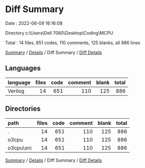 # Diff Summary

Date : 2022-06-09 16:16:08

Directory c:\\Users\\Dell 7080\\Desktop\\Coding\\MCPU

Total : 14 files,  651 codes, 110 comments, 125 blanks, all 886 lines

[Summary](results.md) / [Details](details.md) / Diff Summary / [Diff Details](diff-details.md)

## Languages
| language | files | code | comment | blank | total |
| :--- | ---: | ---: | ---: | ---: | ---: |
| Verilog | 14 | 651 | 110 | 125 | 886 |

## Directories
| path | files | code | comment | blank | total |
| :--- | ---: | ---: | ---: | ---: | ---: |
| . | 14 | 651 | 110 | 125 | 886 |
| o3cpu | 14 | 651 | 110 | 125 | 886 |
| o3cpu\\src | 14 | 651 | 110 | 125 | 886 |

[Summary](results.md) / [Details](details.md) / Diff Summary / [Diff Details](diff-details.md)